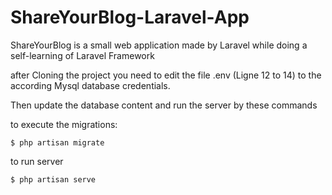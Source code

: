# ShareYourBlog-Laravel-App
ShareYourBlog is a small web application made by Laravel while doing a self-learning of Laravel Framework

after Cloning the project you need to edit the file .env (Ligne 12 to 14) to the according Mysql database credentials.

Then update the database content and run the server by these commands

to execute the migrations:
```
$ php artisan migrate
```
to run server 
```
$ php artisan serve
```

